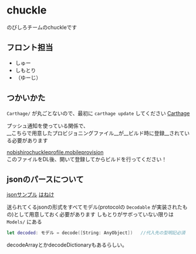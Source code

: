 # chuckle

のびしろチームのchuckleです

## フロント担当

* しゅー
* しもとり
* （ゆーじ）

## つかいかた

```Carthage/``` が丸ごとないので、最初に ```carthage update``` してください
[Carthage](https://github.com/Carthage/Carthage)

プッシュ通知を使っている関係で、   
__こちらで用意したプロビジョニングファイル__が__ビルド時に登録__されている必要があります

[nobishirochuckleprofile.mobileprovision](https://www.dropbox.com/s/mv0uzzjogiuxm4a/nobishirochuckleprofile.mobileprovision?dl=0)   
このファイルをDL後、開いて登録してからビルドを行ってください！


## jsonのパースについて

[jsonサンプル](https://github.com/pixiv/summer-intern-2015-c-server)
[はねけ](https://github.com/Haneke/HanekeSwift)

送られてくるjsonの形式をすべてモデル(protocolの ```Decodable``` が実装されたもの)として用意しておく必要があります
しもとりがサボっていない限りは ```Models/``` にある

```swift
let decoded: モデル = decode([String: AnyObject])   //代入先の型明記必須
```

decodeArrayとかdecodeDictionaryもあるらしい。
